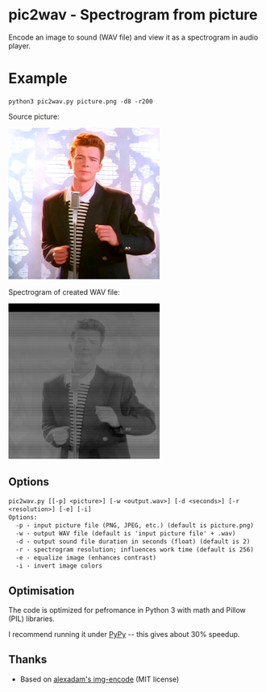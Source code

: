 # pic2wav - Spectrogram from picture
Encode an image to sound (WAV file) and view it as a spectrogram in audio player.

# Example
`python3 pic2wav.py picture.png -d8 -r200`

Source picture:

<img src="picture.png" alt="drawing" width="300"/>

Spectrogram of created WAV file:

<img src="picture.png.wav.spectrogram.png" alt="drawing" width="300"/>

## Options
    pic2wav.py [[-p] <picture>] [-w <output.wav>] [-d <seconds>] [-r <resolution>] [-e] [-i]
    Options:
      -p - input picture file (PNG, JPEG, etc.) (default is picture.png)
      -w - output WAV file (default is 'input picture file' + .wav)
      -d - output sound file duration in seconds (float) (default is 2)
      -r - spectrogram resolution; influences work time (default is 256)
      -e - equalize image (enhances contrast)
      -i - invert image colors

## Optimisation
The code is optimized for pefromance in Python 3 with math and Pillow (PIL) libraries.

I recommend running it under [PyPy](https://www.pypy.org/) -- this gives about 30% speedup.

## Thanks
* Based on [alexadam's img-encode](https://github.com/alexadam/img-encode/tree/master/v1-python) (MIT license)
